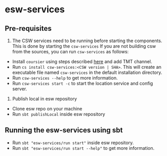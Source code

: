 # esw-services

## Pre-requisites

1. The CSW services need to be running before starting the components.
This is done by starting the `csw-services`
If you are not building csw from the sources, you can run `csw-services` as follows:

- Install `coursier` using steps described [here](https://tmtsoftware.github.io/csw/apps/csinstallation.html) and add TMT channel.
- Run `cs install csw-services:<CSW version | SHA>`. This will create an executable file named `csw-services` in the default installation directory.
- Run `csw-services --help` to get more information.
- Run `csw-services start -c` to start the location service and config server.

1. Publish local in esw repository
- Clone esw repo on your machine
- Run `sbt publishLocal` inside esw repository


## Running the esw-services using sbt

- Run `sbt "esw-services/run start"` inside esw repository.
- Run `sbt "esw-services/run start --help"` to get more information.
